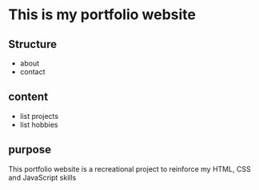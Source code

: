 # This is my portfolio website

## Structure
- about
- contact

## content
- list projects
- list hobbies

## purpose
This portfolio website is a recreational project to reinforce my HTML, CSS and JavaScript skills

